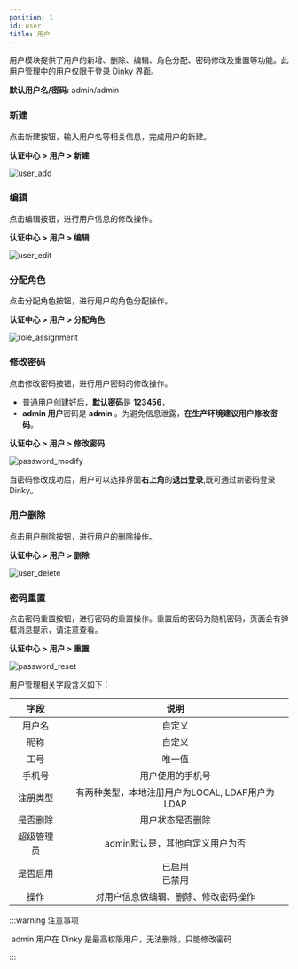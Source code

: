```yaml
---
position: 1
id: user
title: 用户
---
```



用户模块提供了用户的新增、删除、编辑、角色分配、密码修改及重置等功能。此用户管理中的用户仅限于登录 Dinky 界面。

**默认用户名/密码:** admin/admin

### 新建
点击新建按钮，输入用户名等相关信息，完成用户的新建。

**认证中心 > 用户 > 新建**

![user_add](http://www.aiwenmo.com/dinky/docs/test/user_add.png)

### 编辑
点击编辑按钮，进行用户信息的修改操作。

**认证中心 > 用户 > 编辑**

![user_edit](http://www.aiwenmo.com/dinky/docs/test/user_edit.png)

### 分配角色
点击分配角色按钮，进行用户的角色分配操作。

**认证中心 > 用户 > 分配角色**

![role_assignment](http://www.aiwenmo.com/dinky/docs/test/role_assignment.png)

### 修改密码
点击修改密码按钮，进行用户密码的修改操作。
- 普通用户创建好后，**默认密码**是 **123456**，
- **admin 用户**密码是 **admin** 。为避免信息泄露，**在生产环境建议用户修改密码**。

**认证中心 > 用户 > 修改密码**

![password_modify](http://www.aiwenmo.com/dinky/docs/test/password_modify.png)

当密码修改成功后，用户可以选择界面**右上角**的**退出登录**,既可通过新密码登录 Dinky。


### 用户删除
点击用户删除按钮，进行用户的删除操作。

**认证中心 > 用户 > 删除**

![user_delete](http://www.aiwenmo.com/dinky/docs/test/user_delete.png)

### 密码重置
点击密码重置按钮，进行密码的重置操作。重置后的密码为随机密码，页面会有弹框消息提示，请注意查看。

**认证中心 > 用户 > 重置**

![password_reset](http://www.aiwenmo.com/dinky/docs/test/password_reset.png)

用户管理相关字段含义如下：

|     字段     |                 说明                 |
| :----------: | :----------------------------------: |
|    用户名    |                自定义                |
|     昵称     |                自定义                |
|     工号     |                唯一值                |
|    手机号    |           用户使用的手机号            |
|   注册类型   |  有两种类型，本地注册用户为LOCAL, LDAP用户为LDAP  |
|   是否删除   |           用户状态是否删除            |
|   超级管理员 |   admin默认是，其他自定义用户为否      |
|   是否启用   |          已启用<br/> 已禁用          |
|     操作     | 对用户信息做编辑、删除、修改密码操作   |

:::warning 注意事项

​    admin 用户在 Dinky 是最高权限用户，无法删除，只能修改密码

:::